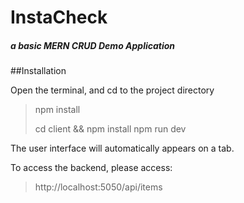 # InstaCheck

##### a basic MERN CRUD Demo Application 

##Installation

Open the terminal, and cd to the project directory
> npm install 
> 
> cd client && npm install 
> npm run dev

The user interface will automatically appears on a tab. 

To access the backend, please access: 
> http://localhost:5050/api/items




